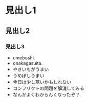 # 見出し1

## 見出し2

### 見出し3

- umeboshi.
- onakagasuita.
- やきいもがうまい
- うめぼしうまい
- 今日は少し寒いかもしれない
- コンフリクトの問題を解消してみる
- なんかよくわからんくなったぞ？
